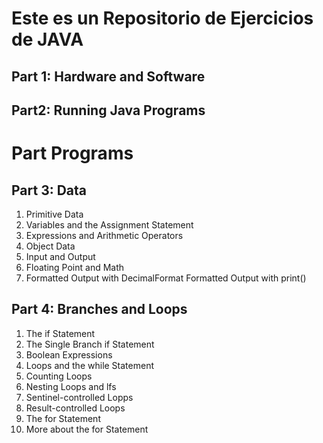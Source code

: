 # Este es un Repositorio de Ejercicios de JAVA

## Part 1: Hardware and Software

## Part2: Running Java Programs

# Part Programs

## Part 3: Data

1. Primitive Data
1. Variables and the Assignment Statement
1. Expressions and Arithmetic Operators
1. Object Data
1. Input and Output
1. Floating Point and Math
1. Formatted Output with DecimalFormat
   Formatted Output with print()

## Part 4: Branches and Loops
1. The if Statement
2. The Single Branch if Statement
3. Boolean Expressions
4. Loops and the while Statement
5. Counting Loops
6. Nesting Loops and lfs
7. Sentinel-controlled Lopps
8. Result-controlled Loops
9. The for Statement
10. More about the for Statement